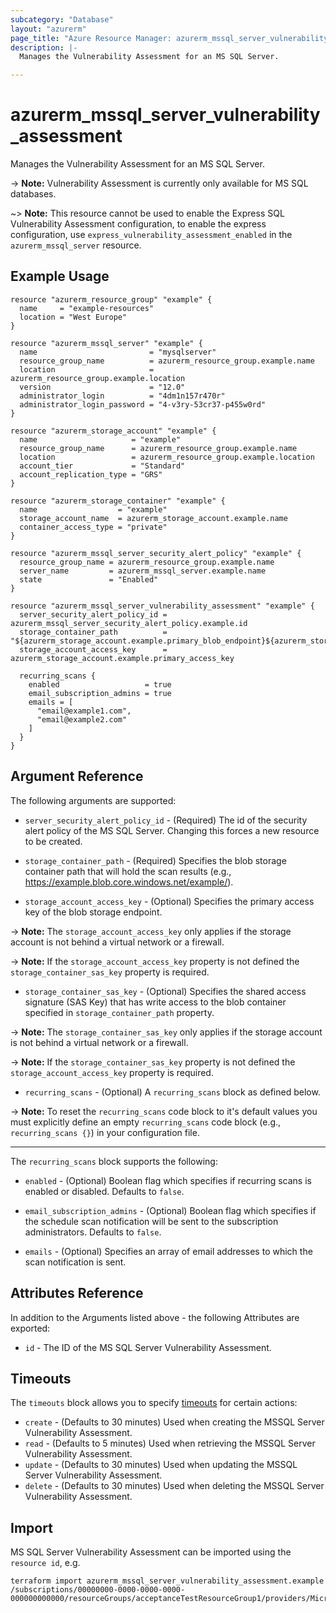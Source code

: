 ```yaml
---
subcategory: "Database"
layout: "azurerm"
page_title: "Azure Resource Manager: azurerm_mssql_server_vulnerability_assessment"
description: |-
  Manages the Vulnerability Assessment for an MS SQL Server.

---
```


# azurerm_mssql_server_vulnerability_assessment

Manages the Vulnerability Assessment for an MS SQL Server.

-> **Note:** Vulnerability Assessment is currently only available for MS SQL databases.

~> **Note:** This resource cannot be used to enable the Express SQL Vulnerability Assessment configuration, to enable the express configuration, use `express_vulnerability_assessment_enabled` in the `azurerm_mssql_server` resource.

## Example Usage

```hcl
resource "azurerm_resource_group" "example" {
  name     = "example-resources"
  location = "West Europe"
}

resource "azurerm_mssql_server" "example" {
  name                         = "mysqlserver"
  resource_group_name          = azurerm_resource_group.example.name
  location                     = azurerm_resource_group.example.location
  version                      = "12.0"
  administrator_login          = "4dm1n157r470r"
  administrator_login_password = "4-v3ry-53cr37-p455w0rd"
}

resource "azurerm_storage_account" "example" {
  name                     = "example"
  resource_group_name      = azurerm_resource_group.example.name
  location                 = azurerm_resource_group.example.location
  account_tier             = "Standard"
  account_replication_type = "GRS"
}

resource "azurerm_storage_container" "example" {
  name                  = "example"
  storage_account_name  = azurerm_storage_account.example.name
  container_access_type = "private"
}

resource "azurerm_mssql_server_security_alert_policy" "example" {
  resource_group_name = azurerm_resource_group.example.name
  server_name         = azurerm_mssql_server.example.name
  state               = "Enabled"
}

resource "azurerm_mssql_server_vulnerability_assessment" "example" {
  server_security_alert_policy_id = azurerm_mssql_server_security_alert_policy.example.id
  storage_container_path          = "${azurerm_storage_account.example.primary_blob_endpoint}${azurerm_storage_container.example.name}/"
  storage_account_access_key      = azurerm_storage_account.example.primary_access_key

  recurring_scans {
    enabled                   = true
    email_subscription_admins = true
    emails = [
      "email@example1.com",
      "email@example2.com"
    ]
  }
}
```

## Argument Reference

The following arguments are supported:

* `server_security_alert_policy_id` - (Required) The id of the security alert policy of the MS SQL Server. Changing this forces a new resource to be created.

* `storage_container_path` - (Required) Specifies the blob storage container path that will hold the scan results (e.g., <https://example.blob.core.windows.net/example/>).

* `storage_account_access_key` - (Optional) Specifies the primary access key of the blob storage endpoint.

-> **Note:** The `storage_account_access_key` only applies if the storage account is not behind a virtual network or a firewall.

-> **Note:** If the `storage_account_access_key` property is not defined the `storage_container_sas_key` property is required.

* `storage_container_sas_key` - (Optional) Specifies the shared access signature (SAS Key) that has write access to the blob container specified in `storage_container_path` property.

-> **Note:** The `storage_container_sas_key` only applies if the storage account is not behind a virtual network or a firewall.

-> **Note:** If the `storage_container_sas_key` property is not defined the `storage_account_access_key` property is required.

* `recurring_scans` - (Optional) A `recurring_scans` block as defined below.

-> **Note:** To reset the `recurring_scans` code block to it's default values you must explicitly define an empty `recurring_scans` code block (e.g., `recurring_scans {}`) in your configuration file.

---

The `recurring_scans` block supports the following:

* `enabled` - (Optional) Boolean flag which specifies if recurring scans is enabled or disabled. Defaults to `false`.

* `email_subscription_admins` - (Optional) Boolean flag which specifies if the schedule scan notification will be sent to the subscription administrators. Defaults to `false`.

* `emails` - (Optional) Specifies an array of email addresses to which the scan notification is sent.

## Attributes Reference

In addition to the Arguments listed above - the following Attributes are exported:

* `id` - The ID of the MS SQL Server Vulnerability Assessment.

## Timeouts

The `timeouts` block allows you to specify [timeouts](https://www.terraform.io/language/resources/syntax#operation-timeouts) for certain actions:

* `create` - (Defaults to 30 minutes) Used when creating the MSSQL Server Vulnerability Assessment.
* `read` - (Defaults to 5 minutes) Used when retrieving the MSSQL Server Vulnerability Assessment.
* `update` - (Defaults to 30 minutes) Used when updating the MSSQL Server Vulnerability Assessment.
* `delete` - (Defaults to 30 minutes) Used when deleting the MSSQL Server Vulnerability Assessment.

## Import

MS SQL Server Vulnerability Assessment can be imported using the `resource id`, e.g.

```shell
terraform import azurerm_mssql_server_vulnerability_assessment.example /subscriptions/00000000-0000-0000-0000-000000000000/resourceGroups/acceptanceTestResourceGroup1/providers/Microsoft.Sql/servers/mssqlserver/vulnerabilityAssessments/Default
```
